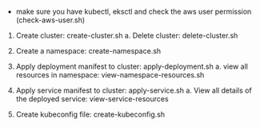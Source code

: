 
* make sure you have kubectl, eksctl and check the aws user permission (check-aws-user.sh)

1. Create cluster: create-cluster.sh
    a. Delete cluster: delete-cluster.sh

2. Create a namespace: create-namespace.sh

3. Apply deployment manifest to cluster: apply-deployment.sh
    a. view all resources in namespace: view-namespace-resources.sh

4. Apply service manifest to cluster: apply-service.sh
    a. View all details of the deployed service: view-service-resources

5. Create kubeconfig file: create-kubeconfig.sh


